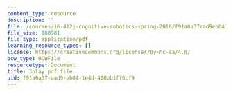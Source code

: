 ```yaml
---
content_type: resource
description: ''
file: /courses/16-412j-cognitive-robotics-spring-2016/f91a6a37aad9eb041e4d420bb1f76cf9_4u9W1xOuts.pdf
file_size: 108981
file_type: application/pdf
learning_resource_types: []
license: https://creativecommons.org/licenses/by-nc-sa/4.0/
ocw_type: OCWFile
resourcetype: Document
title: 3play pdf file
uid: f91a6a37-aad9-eb04-1e4d-420bb1f76cf9
---
```

